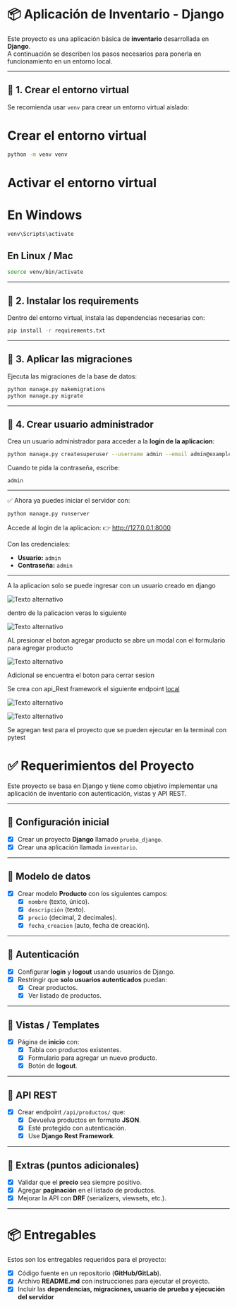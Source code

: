 # 📦 Aplicación de Inventario - Django

Este proyecto es una aplicación básica de **inventario** desarrollada en **Django**.  
A continuación se describen los pasos necesarios para ponerla en funcionamiento en un entorno local.

---
## 🔹 1. Crear el entorno virtual

Se recomienda usar `venv` para crear un entorno virtual aislado:

# Crear el entorno virtual
```bash
python -m venv venv
```


# Activar el entorno virtual
# En Windows

```bash
venv\Scripts\activate
```

## En Linux / Mac

```bash
source venv/bin/activate
```

---

## 🔹 2. Instalar los requirements

Dentro del entorno virtual, instala las dependencias necesarias con:

```bash
pip install -r requirements.txt
```

---

## 🔹 3. Aplicar las migraciones

Ejecuta las migraciones de la base de datos:

```bash
python manage.py makemigrations
python manage.py migrate
```

---

## 🔹 4. Crear usuario administrador

Crea un usuario administrador para acceder a la **login de la aplicacion**:

```bash
python manage.py createsuperuser --username admin --email admin@example.com
```

Cuando te pida la contraseña, escribe:  

```
admin
```

---

✅ Ahora ya puedes iniciar el servidor con:

```bash
python manage.py runserver
```

Accede al login de la aplicacion:
👉 http://127.0.0.1:8000

Con las credenciales:  
- **Usuario:** `admin`  
- **Contraseña:** `admin`

---

A la aplicacion solo se puede ingresar con un usuario creado en django 

![Texto alternativo](images/login.png)

dentro de la palicacion veras lo siguiente

![Texto alternativo](images/inventario.png)

AL presionar el boton agregar producto se abre un modal con el formulario para agregar producto

![Texto alternativo](images/modal.png)

Adicional se encuentra el boton para cerrar sesion


Se crea con api_Rest framework el siguiente endpoint [local](http://127.0.0.1:8000/api/productos/)

![Texto alternativo](images/api.png)

![Texto alternativo](images/datos_api.png)


Se agregan test para el proyecto que se pueden ejecutar en la terminal con pytest


# ✅ Requerimientos del Proyecto

Este proyecto se basa en Django y tiene como objetivo implementar una aplicación de inventario con autenticación, vistas y API REST.

---

## 📌 Configuración inicial
- [X] Crear un proyecto **Django** llamado `prueba_django`.
- [X] Crear una aplicación llamada `inventario`.

---

## 📌 Modelo de datos
- [X] Crear modelo **Producto** con los siguientes campos:
  - [X] `nombre` (texto, único).
  - [X] `descripción` (texto).
  - [X] `precio` (decimal, 2 decimales).
  - [X] `fecha_creacion` (auto, fecha de creación).

---

## 📌 Autenticación
- [X] Configurar **login** y **logout** usando usuarios de Django.
- [X] Restringir que **solo usuarios autenticados** puedan:
  - [X] Crear productos.
  - [X] Ver listado de productos.

---

## 📌 Vistas / Templates
- [X] Página de **inicio** con:
  - [X] Tabla con productos existentes.
  - [X] Formulario para agregar un nuevo producto.
  - [X] Botón de **logout**.

---

## 📌 API REST
- [X] Crear endpoint `/api/productos/` que:
  - [X] Devuelva productos en formato **JSON**.
  - [X] Esté protegido con autenticación.
  - [X] Use **Django Rest Framework**.

---

## 📌 Extras (puntos adicionales)
- [X] Validar que el **precio** sea siempre positivo.
- [X] Agregar **paginación** en el listado de productos.
- [X] Mejorar la API con **DRF** (serializers, viewsets, etc.).

---

# 📦 Entregables

Estos son los entregables requeridos para el proyecto:

- [x] Código fuente en un repositorio (**GitHub/GitLab**).
- [x] Archivo **README.md** con instrucciones para ejecutar el proyecto.
- [x] Incluir las **dependencias, migraciones, usuario de prueba y ejecución del servidor**
